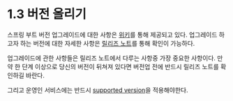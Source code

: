# 1.3 버전 올리기



스프링 부트 버전 업그레이드에 대한 사항은 [위키](https://github.com/spring-projects/spring-boot/wiki)를 통해 제공되고 있다. 업그레이드 하고자 하는 버전에 대한 자세한 사항은 [릴리즈 노트](https://github.com/spring-projects/spring-boot/wiki#release-notes)를 통해 확인이 가능하다.

업그레이드에 관한 사항들은 릴리즈 노트에서 다루는 사항중 가장 중요한 사항이다. 만약 한 단계 이상으로 당신의 버전이 뒤쳐져 있다면 버전업 전에 반드시 릴리즈 노트를 확인하길 바란다.

그리고 운영인 서비스에는 반드시 [supported version](https://github.com/spring-projects/spring-boot/wiki/Supported-Versions)을 적용해야한다.

